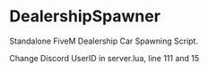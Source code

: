 # DealershipSpawner
Standalone FiveM Dealership Car Spawning Script.

Change Discord UserID in server.lua, line 111 and 15
